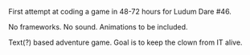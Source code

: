 First attempt at coding a game in 48-72 hours for Ludum Dare #46.

No frameworks.
No sound.
Animations to be included.

Text(?) based adventure game. Goal is to keep the clown from IT alive.